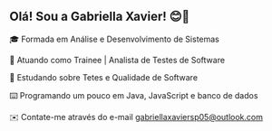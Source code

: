 ## Olá! Sou a Gabriella Xavier! 😊👋

🎓 Formada em Análise e Desenvolvimento de Sistemas

💼 Atuando como Trainee | Analista de Testes de Software

📖 Estudando sobre Tetes e Qualidade de Software

⌨️ Programando um pouco em Java, JavaScript e banco de dados

✉️ Contate-me através do e-mail gabriellaxaviersp05@outlook.com
